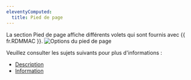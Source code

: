 ```yaml
---
eleventyComputed:
  title: Pied de page
---
```

La section Pied de page affiche différents volets qui sont fournis avec {{ fr.RDMMAC }}.
![Options du pied de page](https://cdnweb.devolutions.net/docs/docs_en_rdm_mac_clip10586.png)

Veuillez consulter les sujets suivants pour plus d'informations :

* [Description](/rdm/mac/interface-utilisateur/pied-de-page/description/)
* [Information](/rdm/mac/interface-utilisateur/pied-de-page/information/)
